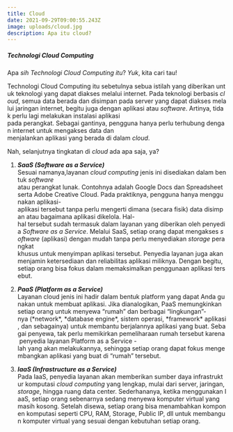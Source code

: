 ```yaml
---
title: Cloud
date: 2021-09-29T09:00:55.243Z
image: uploads/cloud.jpg
description: Apa itu cloud?
---
```

##### Technologi Cloud Computing

Apa *sih Technologi Cloud Computing itu*? *Yuk*, kita cari tau!

Technologi Cloud Computing itu sebetulnya sebua istilah yang diberikan untuk teknologi yang dapat diakses melalui internet. Pada teknologi berbasis *cloud*, semua data berada dan disimpan pada server yang dapat diakses melalui jaringan internet, begitu juga dengan aplikasi atau *software*. Artinya, tidak perlu lagi melakukan instalasi aplikasi pada perangkat. Sebagai gantinya, pengguna hanya perlu terhubung dengan internet untuk mengakses data dan menjalankan aplikasi yang berada di dalam *cloud*.

Nah, selanjutnya tingkatan di *cloud* ada apa saja, ya?

1. ***SaaS (Software as a Service)***\
   Sesuai namanya,layanan *cloud computing* jenis ini disediakan dalam bentuk *software* atau perangkat lunak. Contohnya adalah Google Docs dan Spreadsheet serta Adobe Creative Cloud. Pada praktiknya, pengguna hanya menggunakan aplikasi-aplikasi tersebut tanpa perlu mengerti dimana (secara fisik) data disimpan atau bagaimana aplikasi dikelola. Hal-hal tersebut sudah termasuk dalam layanan yang diberikan oleh penyedia *Software as a Service*. Melalui SaaS, setiap orang dapat mengakses *software* (aplikasi) dengan mudah tanpa perlu menyediakan *storage* perangkat khusus untuk menyimpan aplikasi tersebut. Penyedia layanan juga akan menjamin ketersediaan dan reliabilitas aplikasi miliknya. Dengan begitu, setiap orang bisa fokus dalam memaksimalkan penggunaan aplikasi tersebut.


2. ***PaaS (Platform as a Service)***\
   Layanan cloud jenis ini hadir dalam bentuk platform yang dapat Anda gunakan untuk membuat aplikasi. Jika dianalogikan, PaaS memungkinkan setiap orang untuk menyewa “rumah” dan berbagai “lingkungan”-nya (\*network\*, \*database engine\*, sistem operasi, \*framework\* aplikasi, dan sebagainya) untuk membantu berjalannya aplikasi yang buat. Sebagai penyewa, tak perlu memikirkan pemeliharaan rumah tersebut karena penyedia layanan Platform as a Service -lah yang akan melakukannya, sehingga setiap orang dapat fokus mengembangkan aplikasi yang buat di “rumah” tersebut.


3. ***IaaS (Infrastructure as a Service)***\
   Pada IaaS, penyedia layanan akan memberikan sumber daya infrastruktur komputasi *cloud computing* yang lengkap, mulai dari server, jaringan, *storage*, hingga ruang data center. Sederhananya, ketika menggunakan IaaS, setiap orang sebenarnya sedang menyewa komputer virtual yang masih kosong. Setelah disewa, setiap orang bisa menambahkan komponen komputasi seperti CPU, RAM, Storage, Public IP, dll untuk membangun komputer virtual yang sesuai dengan kebutuhan setiap orang.